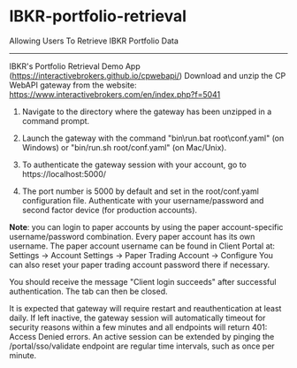 # IBKR-portfolio-retrieval
Allowing Users To Retrieve IBKR Portfolio Data

---------------------------------------------------------------------------------------------------------------------------------------------------------------------------
IBKR's Portfolio Retrieval Demo App (https://interactivebrokers.github.io/cpwebapi/)
Download and unzip the CP WebAPI gateway from the website: https://www.interactivebrokers.com/en/index.php?f=5041

1) Navigate to the directory where the gateway has been unzipped in a command prompt.

2) Launch the gateway with the command "bin\run.bat root\conf.yaml" (on Windows) or "bin/run.sh root/conf.yaml" (on Mac/Unix).

3) To authenticate the gateway session with your account, go to https://localhost:5000/

4) The port number is 5000 by default and set in the root/conf.yaml configuration file.
Authenticate with your username/password and second factor device (for production accounts).

**Note**: you can login to paper accounts by using the paper account-specific username/password combination. Every paper account has its own username.
The paper account username can be found in Client Portal at: Settings -> Account Settings -> Paper Trading Account -> Configure
You can also reset your paper trading account password there if necessary.

You should receive the message "Client login succeeds" after successful authentication. The tab can then be closed.

It is expected that gateway will require restart and reauthentication at least daily.
If left inactive, the gateway session will automatically timeout for security reasons within a few minutes and all endpoints will return 401: Access Denied errors.
An active session can be extended by pinging the /portal/sso/validate endpoint are regular time intervals, such as once per minute.
